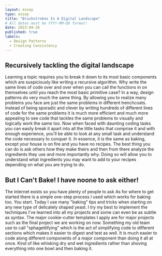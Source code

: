 ```yaml
---
layout: essay
type: essay
title: "Brushstrokes In A Digital Landscape"
# All dates must be YYYY-MM-DD format!
date: 2023-04-26
published: true
labels:
  - Design Patterns
  - Creating Consistency
---
```


## Recursively tackling the digital landscape
Learning a topic requires you to break it down to its most basic components which are suspiciously like writing a recursive algorithm. Why write the same lines of code over and over when you can call the functions in on themselves until you reach the most basic primitive case? In a way, design patterns do very much the same thing. By allowing you to realize many problems you face are just the same problems in different trenchcoats. Instead of being sporadic and clever by writing hundreds of different lines of code for the same problems it is much more efficient and much more appealing to see code that tackles the same problems to visually and logically work the same too. Now when faced with daunting coding tasks you can easily break it apart into all the little tasks that comprise it and with enough experience, you'll be able to look at any small task and understand the code necessary to conquer it. In essence, it is the same as baking, except your house is on fire and you have no recipes. The best thing you can do is ask others how they make theirs and then from there analyze the ingredients they use and more importantly why. Doing so will allow you to understand what ingredients you may want to add to your recipes depending on what you are trying to do. 

## But I Can't Bake! I have noone to ask either!
The internet exists so you have plenty of people to ask As for where to get started there is a simple one-step process I used which works for baking too. You start. Today I use many "baking" tips and tricks when starting on any new type of delicately shaped yeast. I try my best to implement the techniques I've learned into all my projects and some can even be as subtle as syntax. The major cookie-cutter templates I apply are for major projects such as the final project we are working on now. Something my old team use to call "sphagettifying" which is the act of simplifying code to different sections which makes it easier to digest and test as well. It is much easier to code along different components of a major component than doing it all at once. Kind of like whisking dry and wet ingredients rather than shoving everything into one bowl and then baking it. 
